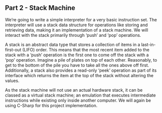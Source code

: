 ## Part 2 - Stack Machine

We’re going to write a simple interpreter for a very basic instruction set. The interpreter will use a stack data structure for operations like storing and retrieving data, making it an implementation of a stack machine. We will interact with the stack primarily through ‘push’ and ‘pop’ operations.


A stack is an abstract data type that stores a collection of items in a last-in-first-out (LIFO) order. This means that the most recent item added to the stack with a ‘push’ operation is the first one to come off the stack with a ‘pop’ operation. Imagine a pile of plates on top of each other. Reasonably, to get to the bottom of the pile you have to take all the ones above off first. Additionally, a stack also provides a read-only ‘peek’ operation as part of its interface which returns the item at the top of the stack without altering the values.

As the stack machine will not use an actual hardware stack, it can be classed as a virtual stack machine; an emulation that executes intermediate instructions while existing only inside another computer. We will again be using C-Sharp for this project implementation.